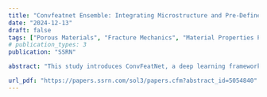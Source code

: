 ```yaml
---
title: "Convfeatnet Ensemble: Integrating Microstructure and Pre-Defined Features for Enhanced Prediction of Porous Material Properties"
date: "2024-12-13"
draft: false
tags: ["Porous Materials", "Fracture Mechanics", "Material Properties Prediction", "SHAP Analysis"]
# publication_types: 3
publication: "SSRN"

abstract: "This study introduces ConvFeatNet, a deep learning framework specifically engineered to accurately and efficiently predict the mechanical properties of porous materials based solely on their microstructures. Despite the limitations imposed by a small dataset, ConvFeatNet achieves significant accuracy by integrating structural features with advanced deep-learning techniques. The incorporation of graphical, knowledge-based features substantially mitigates prediction errors, especially in scenarios with sparse data, and augments the model's ability to generate precise forecasts across extensive and varied datasets. The ensemble version of ConvFeatNet demonstrates its efficacy by achieving a mean squared error (MAE) of 0.85 J/m2 in predicting the fracture energy of a two-dimensional porous material using merely 1,000 samples, compared to a higher MAE of 1.08 J/m² with a simple MLP and 1.38 J/m² with a simple CNN. Further, expanding the dataset to 10,000 samples reduces the MAE to 0.51 J/m2 for ConvFeatNet, while the simple MLP and CNN models achieve MAEs of 0.67 J/m² and 0.56 J/m², respectively. The analysis also delves into the structural determinants that enrich the predictive insights of the model. This research underscores the synergistic potential of combining deep learning with domain expertise to decode the mechanical behaviors of porous materials, emphasizing the critical role of structural complexities."

url_pdf: "https://papers.ssrn.com/sol3/papers.cfm?abstract_id=5054840"
---
```

